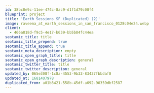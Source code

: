 ```yaml
---
id: 38bc0e9c-11ee-474c-8ac9-d1f1d79c00f4
blueprint: project
title: 'Earth Sessions SF (Duplicated) (2)'
image: raveena_at_earth_sessions_in_san_francisco_0128c04e24.webp
client:
  - 466a818d-f9c5-4e17-b639-bb5b84fc44ea
seotamic_title: title
seotamic_title_prepend: true
seotamic_title_append: true
seotamic_meta_description: empty
seotamic_open_graph_title: title
seotamic_open_graph_description: general
seotamic_twitter_title: title
seotamic_twitter_description: general
updated_by: 065e308f-1c8a-4553-9b33-83437fbbdaf8
updated_at: 1681407978
duplicated_from: a01b3421-558b-45df-a692-90359dbf2587
---
```

